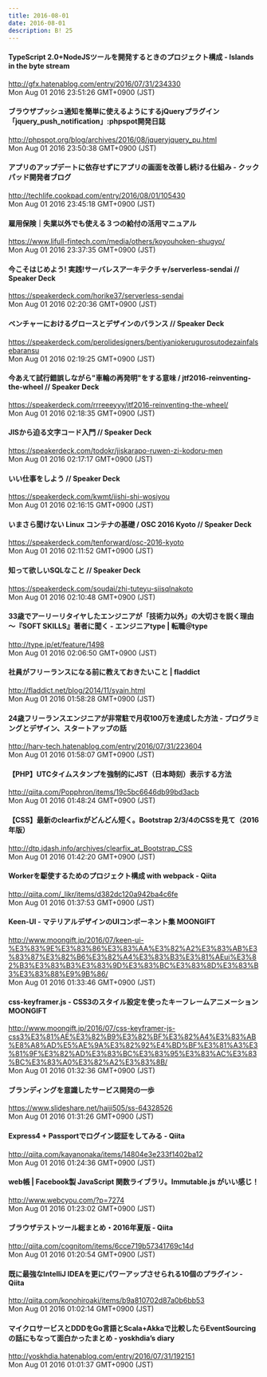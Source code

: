 ```yaml
---
title: 2016-08-01
date: 2016-08-01
description: B! 25
---
```


#### TypeScript 2.0+NodeJSツールを開発するときのプロジェクト構成 - Islands in the byte stream
http://gfx.hatenablog.com/entry/2016/07/31/234330<br>
Mon Aug 01 2016 23:51:26 GMT+0900 (JST)<br>


#### ブラウザプッシュ通知を簡単に使えるようにするjQueryプラグイン「jquery_push_notification」:phpspot開発日誌
http://phpspot.org/blog/archives/2016/08/jqueryjquery_pu.html<br>
Mon Aug 01 2016 23:50:38 GMT+0900 (JST)<br>


#### アプリのアップデートに依存せずにアプリの画面を改善し続ける仕組み - クックパッド開発者ブログ
http://techlife.cookpad.com/entry/2016/08/01/105430<br>
Mon Aug 01 2016 23:45:18 GMT+0900 (JST)<br>


#### 雇用保険｜失業以外でも使える３つの給付の活用マニュアル
https://www.lifull-fintech.com/media/others/koyouhoken-shugyo/<br>
Mon Aug 01 2016 23:37:35 GMT+0900 (JST)<br>


#### 今こそはじめよう! 実践!サーバレスアーキテクチャ/serverless-sendai // Speaker Deck
https://speakerdeck.com/horike37/serverless-sendai<br>
Mon Aug 01 2016 02:20:36 GMT+0900 (JST)<br>


#### ベンチャーにおけるグロースとデザインのバランス // Speaker Deck
https://speakerdeck.com/perolidesigners/bentiyaniokerugurosutodezainfalsebaransu<br>
Mon Aug 01 2016 02:19:25 GMT+0900 (JST)<br>


#### 今あえて試行錯誤しながら"車輪の再発明"をする意味 / jtf2016-reinventing-the-wheel // Speaker Deck
https://speakerdeck.com/rrreeeyyy/jtf2016-reinventing-the-wheel/<br>
Mon Aug 01 2016 02:18:35 GMT+0900 (JST)<br>


#### JISから迫る文字コード入門 // Speaker Deck
https://speakerdeck.com/todokr/jiskarapo-ruwen-zi-kodoru-men<br>
Mon Aug 01 2016 02:17:17 GMT+0900 (JST)<br>


#### いい仕事をしよう // Speaker Deck
https://speakerdeck.com/kwmt/iishi-shi-wosiyou<br>
Mon Aug 01 2016 02:16:15 GMT+0900 (JST)<br>


#### いまさら聞けない Linux コンテナの基礎 / OSC 2016 Kyoto // Speaker Deck
https://speakerdeck.com/tenforward/osc-2016-kyoto<br>
Mon Aug 01 2016 02:11:52 GMT+0900 (JST)<br>


#### 知って欲しいSQLなこと // Speaker Deck
https://speakerdeck.com/soudai/zhi-tuteyu-siisqlnakoto<br>
Mon Aug 01 2016 02:10:48 GMT+0900 (JST)<br>


#### 33歳でアーリーリタイヤしたエンジニアが「技術力以外」の大切さを説く理由～『SOFT SKILLS』著者に聞く - エンジニアtype | 転職＠type
http://type.jp/et/feature/1498<br>
Mon Aug 01 2016 02:06:50 GMT+0900 (JST)<br>


#### 社員がフリーランスになる前に教えておきたいこと | fladdict
http://fladdict.net/blog/2014/11/syain.html<br>
Mon Aug 01 2016 01:58:28 GMT+0900 (JST)<br>


#### 24歳フリーランスエンジニアが非常駐で月収100万を達成した方法 - プログラミングとデザイン、スタートアップの話
http://harv-tech.hatenablog.com/entry/2016/07/31/223604<br>
Mon Aug 01 2016 01:58:07 GMT+0900 (JST)<br>


#### 【PHP】UTCタイムスタンプを強制的にJST（日本時刻）表示する方法
http://qiita.com/Popphron/items/19c5bc6646db99bd3acb<br>
Mon Aug 01 2016 01:48:24 GMT+0900 (JST)<br>


#### 【CSS】最新のclearfixがどんどん短く。Bootstrap 2/3/4のCSSを見て（2016年版）
http://dtp.jdash.info/archives/clearfix_at_Bootstrap_CSS<br>
Mon Aug 01 2016 01:42:20 GMT+0900 (JST)<br>


#### Workerを駆使するためのプロジェクト構成 with webpack - Qiita
http://qiita.com/_likr/items/d382dc120a942ba4c6fe<br>
Mon Aug 01 2016 01:37:53 GMT+0900 (JST)<br>


#### Keen-UI - マテリアルデザインのUIコンポーネント集 MOONGIFT
http://www.moongift.jp/2016/07/keen-ui-%E3%83%9E%E3%83%86%E3%83%AA%E3%82%A2%E3%83%AB%E3%83%87%E3%82%B6%E3%82%A4%E3%83%B3%E3%81%AEui%E3%82%B3%E3%83%B3%E3%83%9D%E3%83%BC%E3%83%8D%E3%83%B3%E3%83%88%E9%9B%86/<br>
Mon Aug 01 2016 01:33:46 GMT+0900 (JST)<br>


#### css-keyframer.js - CSS3のスタイル設定を使ったキーフレームアニメーション MOONGIFT
http://www.moongift.jp/2016/07/css-keyframer-js-css3%E3%81%AE%E3%82%B9%E3%82%BF%E3%82%A4%E3%83%AB%E8%A8%AD%E5%AE%9A%E3%82%92%E4%BD%BF%E3%81%A3%E3%81%9F%E3%82%AD%E3%83%BC%E3%83%95%E3%83%AC%E3%83%BC%E3%83%A0%E3%82%A2%E3%83%8B/<br>
Mon Aug 01 2016 01:32:36 GMT+0900 (JST)<br>


#### ブランディングを意識したサービス開発の一歩
https://www.slideshare.net/haiji505/ss-64328526<br>
Mon Aug 01 2016 01:31:26 GMT+0900 (JST)<br>


#### Express4 + Passportでログイン認証をしてみる - Qiita
http://qiita.com/kayanonaka/items/14804e3e233f1402ba12<br>
Mon Aug 01 2016 01:24:36 GMT+0900 (JST)<br>


#### web帳 | Facebook製 JavaScript 関数ライブラリ。Immutable.js がいい感じ！
http://www.webcyou.com/?p=7274<br>
Mon Aug 01 2016 01:23:02 GMT+0900 (JST)<br>


#### ブラウザテストツール総まとめ・2016年夏版 - Qiita
http://qiita.com/cognitom/items/6cce719b57341769c14d<br>
Mon Aug 01 2016 01:20:54 GMT+0900 (JST)<br>


#### 既に最強なIntelliJ IDEAを更にパワーアップさせられる10個のプラグイン - Qiita
http://qiita.com/konohiroaki/items/b9a810702d87a0b6bb53<br>
Mon Aug 01 2016 01:02:14 GMT+0900 (JST)<br>


#### マイクロサービスとDDDをGo言語とScala+Akkaで比較したらEventSourcingの話にもなって面白かったまとめ - yoskhdia’s diary
http://yoskhdia.hatenablog.com/entry/2016/07/31/192151<br>
Mon Aug 01 2016 01:01:37 GMT+0900 (JST)<br>


